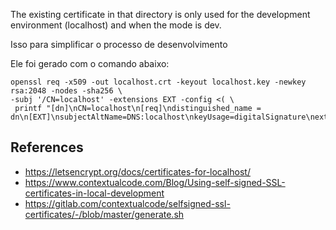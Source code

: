 The existing certificate in that directory is only used for the development environment (localhost) and when the mode is
dev.

Isso para simplificar o processo de desenvolvimento

Ele foi gerado com o comando abaixo:

```
openssl req -x509 -out localhost.crt -keyout localhost.key -newkey rsa:2048 -nodes -sha256 \
-subj '/CN=localhost' -extensions EXT -config <( \
 printf "[dn]\nCN=localhost\n[req]\ndistinguished_name = dn\n[EXT]\nsubjectAltName=DNS:localhost\nkeyUsage=digitalSignature\nextendedKeyUsage=serverAuth")
```

## References

- https://letsencrypt.org/docs/certificates-for-localhost/
- https://www.contextualcode.com/Blog/Using-self-signed-SSL-certificates-in-local-development
- https://gitlab.com/contextualcode/selfsigned-ssl-certificates/-/blob/master/generate.sh
